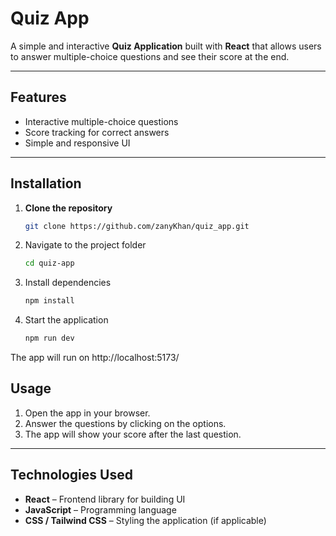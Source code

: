 # Quiz App

A simple and interactive **Quiz Application** built with **React** that allows users to answer multiple-choice questions and see their score at the end.

---

## Features

- Interactive multiple-choice questions
- Score tracking for correct answers
- Simple and responsive UI

---

## Installation

1. **Clone the repository**  
   ```bash
   git clone https://github.com/zanyKhan/quiz_app.git

2. Navigate to the project folder
   ```bash
   cd quiz-app
3. Install dependencies
   ```bash
   npm install
4. Start the application
   ```bash
   npm run dev
  The app will run on http://localhost:5173/

## Usage

1. Open the app in your browser.
2. Answer the questions by clicking on the options.
3. The app will show your score after the last question.

---

## Technologies Used

- **React** – Frontend library for building UI
- **JavaScript** – Programming language
- **CSS / Tailwind CSS** – Styling the application (if applicable)

